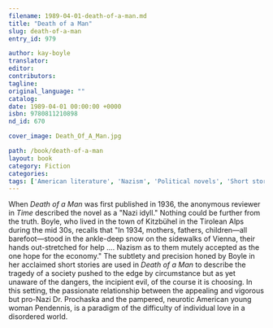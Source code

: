 ```yaml
---
filename: 1989-04-01-death-of-a-man.md
title: "Death of a Man"
slug: death-of-a-man
entry_id: 979

author: kay-boyle
translator: 
editor: 
contributors: 
tagline: 
original_language: ""
catalog: 
date: 1989-04-01 00:00:00 +0000 
isbn: 9780811210898
nd_id: 670

cover_image: Death_Of_A_Man.jpg

path: /book/death-of-a-man
layout: book
category: Fiction
categories: 
tags: ['American literature', 'Nazism', 'Political novels', 'Short story collection', 'Vienna']
---
```

When *Death of a Man* was first published in 1936, the anonymous reviewer in *Time* described the novel as a "Nazi idyll." Nothing could be further from the truth. Boyle, who lived in the town of Kitzbühel in the Tirolean Alps during the mid 30s, recalls that "In 1934, mothers, fathers, children––all barefoot––stood in the ankle-deep snow on the sidewalks of Vienna, their hands out-stretched for help .... Nazism as to them mutely accepted as the one hope for the economy." The subtlety and precision honed by Boyle in her acclaimed short stories are used in *Death of a Man* to describe the tragedy of a society pushed to the edge by circumstance but as yet unaware of the dangers, the incipient evil, of the course it is choosing. In this setting, the passionate relationship between the appealing and vigorous but pro-Nazi Dr. Prochaska and the pampered, neurotic American young woman Pendennis, is a paradigm of the difficulty of individual love in a disordered world.





